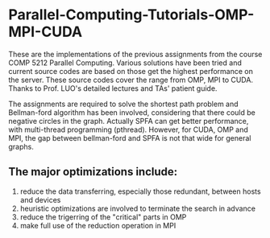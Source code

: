 # Parallel-Computing-Tutorials-OMP-MPI-CUDA

These are the implementations of the previous assignments from the course COMP 5212 Parallel Computing. Various solutions have been tried and current source codes are based on those get the highest performance on the server. These source codes cover the range from OMP, MPI to CUDA. Thanks to Prof. LUO's detailed lectures and TAs' patient guide.

The assignments are required to solve the shortest path problem and Bellman-ford algorithm has been involved, considering that there could be negative circles in the graph. Actually SPFA can get better performance, with multi-thread programming (pthread). However, for CUDA, OMP and MPI, the gap between bellman-ford and SPFA is not that wide for general graphs.

## The major optimizations include:

1) reduce the data transferring, especially those redundant, between hosts and devices
2) heuristic optimizations are involved to terminate the search in advance
3) reduce the trigerring of the "critical" parts in OMP
4) make full use of the reduction operation in MPI

